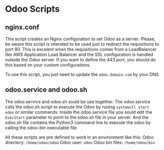 # Odoo Scripts

## nginx.conf

This script creates an Nginx configuration to set Odoo as a server.
Please, be aware this script is intended to be used just to redirect the requisitions
to port 80. This is excelent when the requisitions comes from a LoadBalancer
like AWS Application Load Balancer and the SSL configuration is handled
outside the Odoo server.
If you want to define the 443 port, you should do this based on your custom
configurations.

To use this script, you just need to update the `odoo.domain.com` by your DNS

## odoo.service and odoo.sh

The odoo.service and odoo.sh sould be use together.
The odoo.service calls the odoo.sh script to execute the Odoo by runing
`systemctl start odoo` or similar commands.
Inside the odoo.service file you sould edit the `ExecStart` parameter to point
to the odoo.sh file in your server.
And the odoo.sh file contains the Python3 command line to execute the odoo by
calling the odoo-bin executable file.

All these scripts are pre defined to work in an environment like this:
Odoo directory: `/home/odoo/odoo`
Odoo user: `odoo`
Odoo bin files: `/home/odoo/bin`

